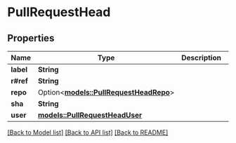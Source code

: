 # PullRequestHead

## Properties

Name | Type | Description | Notes
------------ | ------------- | ------------- | -------------
**label** | **String** |  | 
**r#ref** | **String** |  | 
**repo** | Option<[**models::PullRequestHeadRepo**](pull_request_head_repo.md)> |  | 
**sha** | **String** |  | 
**user** | [**models::PullRequestHeadUser**](pull_request_head_user.md) |  | 

[[Back to Model list]](../README.md#documentation-for-models) [[Back to API list]](../README.md#documentation-for-api-endpoints) [[Back to README]](../README.md)


